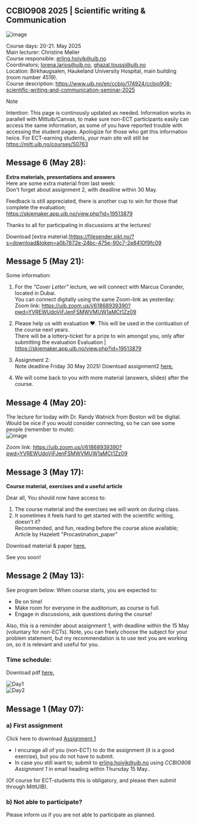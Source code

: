 ## CCBIO908 2025 | Scientific writing & Communication
![image](https://github.com/user-attachments/assets/2a3647ab-1aa4-4609-a0ee-ead5755543b4)

Course days: 20-21. May 2025         
Main lecturer: Christine Møller          
Course responsible: erling.hoivik@uib.no        
Coordinators; lorena.larios@uib.no, ghazal.toussi@uib.no              
Location: Birkhaugsalen, Haukeland University Hospital, main building (room number 4519).     
Course description: https://www.uib.no/en/ccbio/174924/ccbio908-scientific-writing-and-communication-seminar-2025

> [!NOTE]         
> Intention: This page is continously updated as needed.
> Information works in parallell with Mittuib/Canvas, to make sure non-ECT participants easily can access the same information, as some of you have reported trouble with accessing the student pages. Apologize for those who get this information twice. For ECT-earning students, your main site will still be https://mitt.uib.no/courses/50763   

## Message 6 (May 28): 
**Extra materials, presentations and answers**           
Here are some extra material from last week:         
Don't forget about assignment 2, with deadline within 30 May.         

Feedback is still appreciated, there is another cup to win for those that complete the evaluation;               
https://skjemaker.app.uib.no/view.php?id=19513879       

Thanks to all for participating in discussions at the lectures!      

Download [extra material:]https://filesender.sikt.no/?s=download&token=a0b7872e-24bc-475e-90c7-2e8410f9fc09

## Message 5 (May 21):
Some information:     
1) For the *"Cover Letter"* lecture, we will connect with Marcus Corander, located in Dubai.     
You can connect digitally using the same Zoom-link as yesterday:     
Zoom link: https://uib.zoom.us/j/61868939390?pwd=YVREWUdoVjFJenFSMWVMUW1aMCt1Zz09
          
2) Please help us with evaluation ❤. This will be used in the contiuation of the course next years.            
There will be a lottery-ticket for a prize to win amongst you, only after submitting the evaluation
Evaluation | https://skjemaker.app.uib.no/view.php?id=19513879     
     
3) Assignment 2:     
Note deadline Friday 30 May 2025! 
Download assignment2 [here.](https://filesender.sikt.no/?s=download&token=325b4a7e-2aec-4f44-8432-60ad44f58e7d)

4) We will come back to you with more material (answers, slides) after the course. 
  

## Message 4 (May 20):
The lecture for today with Dr. Randy Watnick from Boston will be digital.         
Would be nice if you would consider connecting, so he can see some people (remember to mute):   
![image](https://github.com/user-attachments/assets/715f0d7f-0703-4772-9992-d926f8c849e3)

Zoom link: https://uib.zoom.us/j/61868939390?pwd=YVREWUdoVjFJenFSMWVMUW1aMCt1Zz09         

## Message 3 (May 17):
**Course material, exercises and a useful article**    

Dear all,
You should now have access to:          
1) The course material and the exercises we will work on during class.        
2) It sometimes it feels hard to get started with the scientific writing, doesn't it?    
Recommended, and fun, reading before the course alsoe available; Article by Hazelett "Procastination_paper"

Download material & paper [here.](https://filesender.sikt.no/?s=download&token=49db950a-ed28-4d3d-9393-2eb0b5ef038b)        

See you soon!    

## Message 2 (May 13):
See program below: When course starts, you are expected to:
  - Be on time!   
  - Make room for everyone in the auditorium, as course is full.
  - Engage in discussions, ask questions during the course!

Also, this is a reminder about assignment 1, with deadline within the 15 May (voluntary for non-ECTs).
Note, you can freely choose the subject for your problem statement, but my recommendation is to use text you are working on, so it is relevant and useful for you. 

### Time schedule:
Download pdf [here.](https://filesender.sikt.no/?s=download&token=2e70304a-7349-4833-9562-0a4cfe63cda4)  

![Day1](https://github.com/user-attachments/assets/1e806dd3-f414-4ab3-a9be-352fe1d64b8b)      
![Day2](https://github.com/user-attachments/assets/4f0491ea-a9e2-4966-9536-8c2e5fc6e2e3)    

## Message 1 (May 07):

### a) First assignment
Click here to download [Assignment 1](https://filesender.sikt.no/?s=download&token=c94374b8-8d51-4386-b283-919eb11adec5)     
  - I encurage all of you (non-ECT) to do the assignment (it is a good exercise), but you do not have to submit.    
  - In case you still want to; submit to erling.hoivik@uib.no using *CCBIO908 Assignment 1* in email heading within Thursday 15 May..

(Of course for ECT-students this is obligatory, and please then submit through MittUIB).

### b)  Not able to participate?
Please inform us if you are not able to participate as planned. 


             

 





